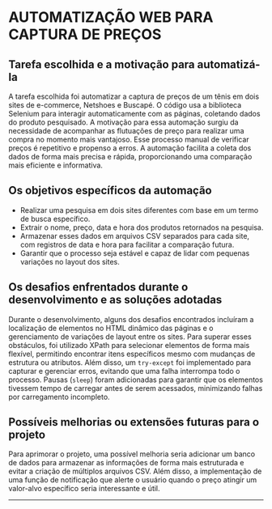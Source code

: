 # AUTOMATIZAÇÃO WEB PARA CAPTURA DE PREÇOS

## Tarefa escolhida e a motivação para automatizá-la

A tarefa escolhida foi automatizar a captura de preços de um tênis em dois sites de e-commerce, Netshoes e Buscapé. O código usa a biblioteca Selenium para interagir automaticamente com as páginas, coletando dados do produto pesquisado. A motivação para essa automação surgiu da necessidade de acompanhar as flutuações de preço para realizar uma compra no momento mais vantajoso. Esse processo manual de verificar preços é repetitivo e propenso a erros. A automação facilita a coleta dos dados de forma mais precisa e rápida, proporcionando uma comparação mais eficiente e informativa.

## Os objetivos específicos da automação

-   Realizar uma pesquisa em dois sites diferentes com base em um termo de busca específico.
-   Extrair o nome, preço, data e hora dos produtos retornados na pesquisa.
-   Armazenar esses dados em arquivos CSV separados para cada site, com registros de data e hora para facilitar a comparação futura.
-   Garantir que o processo seja estável e capaz de lidar com pequenas variações no layout dos sites.

## Os desafios enfrentados durante o desenvolvimento e as soluções adotadas

Durante o desenvolvimento, alguns dos desafios encontrados incluíram a localização de elementos no HTML dinâmico das páginas e o gerenciamento de variações de layout entre os sites. Para superar esses obstáculos, foi utilizado XPath para selecionar elementos de forma mais flexível, permitindo encontrar itens específicos mesmo com mudanças de estrutura ou atributos. Além disso, um `try-except` foi implementado para capturar e gerenciar erros, evitando que uma falha interrompa todo o processo. Pausas (`sleep`) foram adicionadas para garantir que os elementos tivessem tempo de carregar antes de serem acessados, minimizando falhas por carregamento incompleto.

## Possíveis melhorias ou extensões futuras para o projeto

Para aprimorar o projeto, uma possível melhoria seria adicionar um banco de dados para armazenar as informações de forma mais estruturada e evitar a criação de múltiplos arquivos CSV. Além disso, a implementação de uma função de notificação que alerte o usuário quando o preço atingir um valor-alvo específico seria interessante e útil.

---
